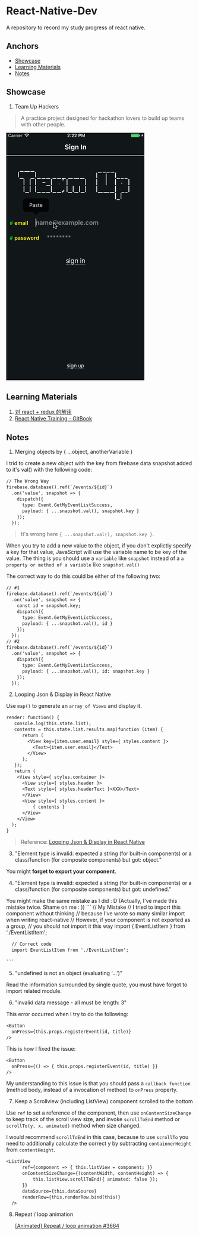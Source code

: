 # React-Native-Dev
A repository to record my study progress of react native.

## Anchors

- [Showcase](https://github.com/cheng-kang/React-Native-Dev#showcase)
- [Learning Materials](https://github.com/cheng-kang/React-Native-Dev#learning-materials)
- [Notes](https://github.com/cheng-kang/React-Native-Dev#notes)

## Showcase

1. Team Up Hackers

> A practice project designed for hackathon lovers to build up teams with other people.

![](https://raw.githubusercontent.com/cheng-kang/React-Native-Dev/master/Screenshots/TeamUp-1.gif)

## Learning Materials

1. [对 react + redux 的解读](https://github.com/bailicangdu/react-pxq)
2. [React Native Training - GitBook](https://www.gitbook.com/book/unbug/react-native-training/details)

## Notes

1. Merging objects by { ...object, anotherVariable }

  I trid to create a new object with the key from firebase data snapshot added to it's val() with the following code:
  
  ```
  // The Wrong Way
  firebase.database().ref(`/events/${id}`)
    .on('value', snapshot => {
      dispatch({ 
        type: Event.GetMyEventListSuccess, 
        payload: { ...snapshot.val(), snapshot.key } 
      });
    });
  ```
  > It's wrong here `{ ...snapshot.val(), snapshot.key }`.
  
  When you try to add a new value to the object, if you don't explictly specify a key for that value, JavaScript will use the variable name to be key of the value. The thing is you should use a `variable` like `snapshot` instead of a `a property or method of a variable` like `snapshot.val()`
  
  The correct way to do this could be either of the following two:
  
  ```
  // #1
  firebase.database().ref(`/events/${id}`)
    .on('value', snapshot => {
      const id = snapshot.key;
      dispatch({ 
        type: Event.GetMyEventListSuccess, 
        payload: { ...snapshot.val(), id } 
      });
    });
  // #2
  firebase.database().ref(`/events/${id}`)
    .on('value', snapshot => {
      dispatch({ 
        type: Event.GetMyEventListSuccess, 
        payload: { ...snapshot.val(), id: snapshot.key } 
      });
    });
  ```

2. Looping Json & Display in React Native

  Use `map()` to generate an `array of Views` and display it.
  
  ```
  render: function() {
     console.log(this.state.list);
     contents = this.state.list.results.map(function (item) {
        return (
          <View key={item.user.email} style={ styles.content }>
            <Text>{item.user.email}</Text>
          </View>
        );
     });
     return (
      <View style={ styles.container }>
        <View style={ styles.header }>
        <Text style={ styles.headerText }>XXX</Text>
        </View>
        <View style={ styles.content }>
            { contents }
        </View>
      </View>
    );
  }
  ```
  > Reference: [Looping Json & Display in React Native](http://stackoverflow.com/a/34253075/5630767)

3. "Element type is invalid: expected a string (for built-in components) or a class/function (for composite components) but got: object."

  You might **forget to export your component**.
    
4. "Element type is invalid: expected a string (for built-in components) or a class/function (for composite components) but got: undefined."
  
  You might make the same mistake as I did : D (Actually, I've made this mistake twice. Shame on me : ))
    ```
      // My Mistake
      // I tried to import this component without thinking
      // because I've wrote so many similar import when writing react-native
      // However, if your component is not exported as a group,
      // you should not import it this way
      import { EventListItem } from './EventListItem';
      
      // Correct code
      import EventListItem from './EventListItem';
      
    ```

5. "undefined is not an object (evaluating '...')"

  Read the information surrounded by single quote, you must have forgot to import related module.
  
6. "invalid data message - all must be length: 3"

  This error occurred when I try to do the following:
  ```
  <Button
    onPress={this.props.registerEvent(id, title)}
  />
  ```
  This is how I fixed the issue:
  ```
  <Button
    onPress={() => { this.props.registerEvent(id, title) }}
  />
  ```
  My understanding to this issue is that you should pass a `callback function` (method body, instead of a invocation of method) to `onPress` property. 

7. Keep a Scrollview (including ListView) component scrolled to the bottom

  Use `ref` to set a reference of the component, then use `onContentSizeChange` to keep track of the scroll view size, and invoke `scrollToEnd` method or `scrollTo(y, x, animated)` method when size changed.
  
  I would recommend `scrollToEnd` in this case, because to use `scrollTo` you need to additionally calculate the correct y by subtracting `containnerHeight` from `contentHeight`.
  ```
  <ListView 
		ref={component => { this.listView = component; }}
		onContentSizeChange={(contentWidth, contentHeight) => {
			this.listView.scrollToEnd({ animated: false });
		}}
		dataSource={this.dataSource}
		renderRow={this.renderRow.bind(this)}
	/>
  ```

8. Repeat / loop animation

	[[Animated] Repeat / loop animation #3664](https://github.com/facebook/react-native/issues/3664)
